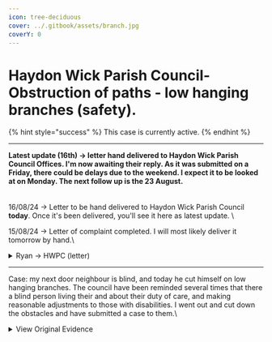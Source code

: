 ```yaml
---
icon: tree-deciduous
cover: ../.gitbook/assets/branch.jpg
coverY: 0
---
```


# Haydon Wick Parish Council- Obstruction of paths - low hanging branches (safety).



{% hint style="success" %}
This case is currently active.
{% endhint %}

***

**Latest update (16th) -> letter hand delivered to Haydon Wick Parish Council Offices. I'm now awaiting their reply. As it was submitted on a Friday, there could be delays due to the weekend. I expect it to be looked at on Monday. The next follow up is the 23 August.**\
\
\
16/08/24 -> Letter to be hand delivered to Haydon Wick Parish Council **today**. Once it's been delivered, you'll see it here as latest update. \


15/08/24  -> Letter of complaint completed. I will most likely deliver it tomorrow by hand.\


<details>

<summary>Ryan -> HWPC (letter)</summary>

Re: Obstruction of paths by hanging and low-level branches – causing safety hazards.\
\
\
To whom this may concern,\
\
I am writing to request an improvement in service quality relating to the maintenance of hanging branches and low level shrubs around Haydon Wick Parish Council’s governing area, specifically between Gaynor Close and Tescos.\
\
Over the last year, members of the public have reported obstructions to the paths due to low hanging branches and overgrown shrubs/brambles, that not only limit walking space, but also cause hazards for those walking on them (therefore infringing on their rights to enjoy and use the paths). My neighbour is blind, and today a low hanging branch took his glasses off his face and left him with scratches across his head. This isn’t the first time this has happened, as he has already been cutting his legs on brambles that were sticking out above the path. If I wasn’t there at that specific time, he might have hurt himself badly (most likely requiring medical attention).\
\
After countless reports of this, I am now fed up with the lack of maintenance that is shown regarding this. This evening, I went out for two hours and cut back all the shrubs/brambles that were obstructing the path and causing massive safety hazards. See pictures attached. I ask that you reimburse me for the time spent.\
\
Not only is it a health and safety hazard, but you are also violating the Highways Act of 1980, specifically Section 130. These sections require local councils and parish’s to “protect the Public’s right to use these paths and protect their enjoyment”. Overgrown shrubs and branches are affecting my neighbour’s abilities to use the path  as it runs the risk of injury.\
\
In addition, the Equality Act of 2010 imposes a duty for you to make reasonable adjustments for people with disabilities (“The second requirement is a requirement, where a physical feature puts a disabled person at a substantial disadvantage in relation to a relevant matter in comparison with persons who are not disabled, to take such steps as it is reasonable to have to take to avoid the disadvantage.”). In this situation, you are required to:\
\
“(a) remove the physical feature in question,

(b) altering it, or

(c) providing a reasonable means of avoiding it.” – which there is none

\
Please note that if you fail to remove these obstacles in future or conduct checks (starting today) around your area looking for obstacles and they cause injury to me or my neighbour, I will seek legal action against you for the damages that arise from you not conducting your due diligence. In addition, if you fail to provide me with a reasonable conclusion to this case in a prompt manner, I will forward this complaint to:\
\
(a) – the Chairman of Swindon Borough Council (Jim Robbins),\
(b) – the LGO (Local Government and Social Care Ombudsman).\
\
\
\
I look forward to your prompt response to this matter.\
\
Yours sincerely,\
\
\
RI (not shown - case officer)\
\
\
\


</details>

***

Case: my next door neighbour is blind, and today he cut himself on low hanging branches. The council have been reminded several times that there a blind person living their and about their duty of care, and making reasonable adjustments to those with disabilities. I went out and cut down the obstacles and have submitted a case to them.\


<details>

<summary>View Original  Evidence</summary>

<img src="../.gitbook/assets/evidence.png" alt="" data-size="original"> click on the image if it's too small

</details>
